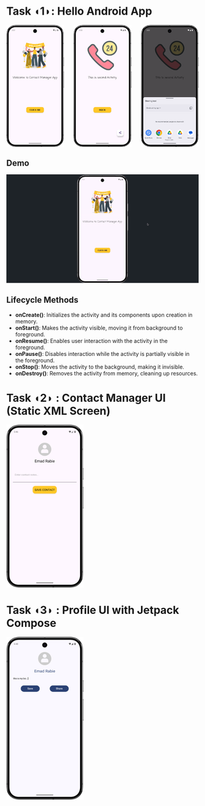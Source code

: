 # Task ◖1◗: Hello Android App 

<div style="display: flex; justify-content: space-between;">
    <img src="PICs/welcome_screen.png" alt="Screenshot 1" width="30%">
    <img src="PICs/home_screen.png" alt="Screenshot 2" width="30%">
    <img src="PICs/share_fab.png" alt="Screenshot 3" width="30%">
</div>


## Demo
![Task one](GIFs/TaskOne.gif)

## Lifecycle Methods

- **onCreate()**: Initializes the activity and its components upon creation in memory.
- **onStart()**: Makes the activity visible, moving it from background to foreground.
- **onResume()**: Enables user interaction with the activity in the foreground.
- **onPause()**: Disables interaction while the activity is partially visible in the foreground.
- **onStop()**: Moves the activity to the background, making it invisible.
- **onDestroy()**: Removes the activity from memory, cleaning up resources.


# Task ◖2◗ : Contact Manager UI (Static XML Screen)
<img src="PICs/contact.png" alt="Screenshot 1" width="40%">


# Task ◖3◗ : Profile UI with Jetpack Compose
<img src="PICs/compose.png" alt="Screenshot 1" width="40%">
